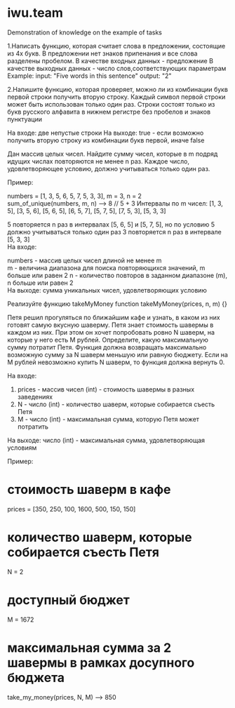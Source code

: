 # iwu.team
Demonstration of knowledge on the example of tasks
<p>1.Написать функцию, которая считает слова в предложении, состоящие из 4х букв. 
В предложении нет знаков припенания и все слова разделены пробелом.
В качестве входных данных - предложение
В качестве выходных данных - число слов,соответствующих параметрам
Example:
input: "Five words in this sentence"
output: "2"</p>

<p>2.Напишите функцию, которая проверяет, можно ли из комбинации букв первой строки получить вторую строку. 
  Каждый символ первой строки может быть использован только один раз. Строки состоят только из букв русского 
  алфавита в нижнем регистре без пробелов и знаков пунктуации   

  На входе: две непустые строки
  На выходе: true - если возможно получить вторую строку из комбинации букв первой, иначе false</p>
  <p>Дан массив целых чисел. Найдите сумму чисел, которые в m подряд идущих числах повторяются не менее n раз. Каждое число, удовлетворяющее условию, должно учитываться только один раз.   

Пример: 

numbers = [1, 3, 5, 6, 5, 7, 5, 3, 3], m = 3, n = 2  
sum_of_unique(numbers, m, n) -->  8 // 5 + 3
Интервалы по m чисел:  [1, 3, 5], [3, 5, 6], [5, 6, 5], [6, 5, 7], [5, 7, 5], [7, 5, 3], [5, 3, 3]

5 повторяется n раз в интервалах [5, 6, 5] и [5, 7, 5],  но по условию 5 должно учитываться только один раз
3 повторяется n раз в интервале [5, 3, 3]  
На входе:   

numbers - массив целых чисел длиной не менее m  
m - величина диапазона для поиска повторяющихся значений, m больше или равен 2
n - количество повторов в заданном диапазоне (m), n больше или равен 2  
На выходе: сумма уникальных чисел, удовлетворяющих условию</p>

<p>Реализуйте функцию takeMyMoney
function takeMyMoney(prices, n, m) {}

Петя решил прогуляться по ближайшим кафе и узнать, в каком из них готовят самую вкусную шаверму. Петя знает стоимость шавермы в каждом из них. При этом он хочет попробовать ровно N шаверм, на которые у него есть M рублей. Определите, какую максимальную сумму потратит Петя. Функция должна возвращать максимально возможную сумму за N шаверм меньшую или равную бюджету. Если на M рублей невозможно купить N шаверм, то функция должна вернуть 0.  

На входе: 
1. prices - массив чисел (int) - стоимость шавермы в разных заведениях
2. N - число (int) - количество шаверм, которые собирается съесть Петя
3. M - число (int) - максимальная сумма, которую Петя может потратить

На выходе: число (int) - максимальная сумма, удовлетворяющая условиям  

Пример:   

# стоимость шаверм в кафе
prices = [350, 250, 100, 1600, 500, 150, 150] 
# количество шаверм, которые собирается съесть Петя  
N = 2 
# доступный бюджет
M = 1672 
# максимальная сумма за 2 шавермы в рамках досупного бюджета
take_my_money(prices, N, M) --> 850</p>
